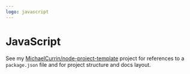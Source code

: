 ```yaml
---
logo: javascript
---
```

# JavaScript

See my [MichaelCurrin/node-project-template](https://github.com/MichaelCurrin/node-project-template) project for references to a `package.json` file and for project structure and docs layout.
